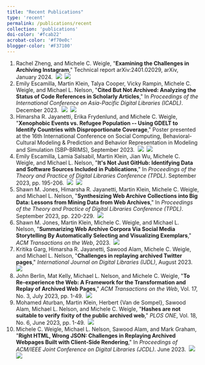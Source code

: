 ```yaml
---
title: "Recent Publications"
type: 'recent'
permalink: /publications/recent
collection: 'publications'
doi-color: '#fcab22'
acrobat-color: '#f70e0c'
blogger-color: '#F37100'
---
```

1. Rachel Zheng, and Michele C. Weigle, "**Examining the Challenges in Archiving Instagram**," Technical report arXiv:2401.02029, arXiv, January 2024. &nbsp;<a href='https://arxiv.org/abs/2401.02029' target='_blank' class='btn btn--mcwarxiv'><img src='../images/arxiv-logo-16px-high.png'/></a> &nbsp;<a href='/publications/bibtex#zheng-2024' target='_blank' class='btn btn--mcwbibtex'><img src='../images/BibTeX_logo-16px-high.png'/></a>
1. Emily Escamilla, Martin Klein, Talya Cooper, Vicky Rampin, Michele C. Weigle, and Michael L. Nelson, "**Cited But Not Archived: Analyzing the Status of Code References in Scholarly Articles**," In *Proceedings of the International Conference on Asia-Pacific Digital Libraries (ICADL)*. December 2023. &nbsp;<a href='https://arxiv.org/abs/2401.04887' target='_blank' class='btn btn--mcwarxiv'><img src='../images/arxiv-logo-16px-high.png'/></a> &nbsp;<a href='/publications/bibtex#escamilla-icadl23' target='_blank' class='btn btn--mcwbibtex'><img src='../images/BibTeX_logo-16px-high.png'/></a>
1. Himarsha R. Jayanetti, Erika Frydenlund, and Michele C. Weigle, "**Xenophobic Events vs. Refugee Population -- Using GDELT to Identify Countries with Disproportionate Coverage**," Poster presented at the 16th International Conference on Social Computing, Behavioral-Cultural Modeling & Prediction and Behavior Representation in Modeling and Simulation (SBP-BRIMS), September 2023. &nbsp;<a href='https://arxiv.org/abs/2308.05038' target='_blank' class='btn btn--mcwarxiv'><img src='../images/arxiv-logo-16px-high.png'/></a> &nbsp;<a href='/publications/bibtex#jayanetti-sbp23' target='_blank' class='btn btn--mcwbibtex'><img src='../images/BibTeX_logo-16px-high.png'/></a>
1. Emily Escamilla, Lamia Salsabil, Martin Klein, Jian Wu, Michele C. Weigle, and Michael L. Nelson, "**It's Not Just GitHub: Identifying Data and Software Sources Included in Publications**," In *Proceedings of the Theory and Practice of Digital Libraries Conference (TPDL)*. September 2023, pp. 195-206. <a href='10.1007/978-3-031-43849-3_17' target='_blank'><i class='ai ai-fw ai-doi' style='color: {{ page.doi-color }}'></i></a> &nbsp;<a href='https://arxiv.org/abs/2307.14469' target='_blank' class='btn btn--mcwarxiv'><img src='../images/arxiv-logo-16px-high.png'/></a> &nbsp;<a href='/publications/bibtex#escamilla-tpdl23' target='_blank' class='btn btn--mcwbibtex'><img src='../images/BibTeX_logo-16px-high.png'/></a>
1. Shawn M. Jones, Himarsha R. Jayanetti, Martin Klein, Michele C. Weigle, and Michael L. Nelson, "**Synthesizing Web Archive Collections into Big Data: Lessons from Mining Data from Web Archives**," In *Proceedings of the Theory and Practice of Digital Libraries Conference (TPDL)*. September 2023, pp. 220-229. <a href='10.1007/978-3-031-43849-3_19' target='_blank'><i class='ai ai-fw ai-doi' style='color: {{ page.doi-color }}'></i></a> &nbsp;<a href='/publications/bibtex#jones-tpdl23' target='_blank' class='btn btn--mcwbibtex'><img src='../images/BibTeX_logo-16px-high.png'/></a>
1. Shawn M. Jones, Martin Klein, Michele C. Weigle, and Michael L. Nelson, "**Summarizing Web Archive Corpora Via Social Media Storytelling By Automatically Selecting and Visualizing Exemplars**," *ACM Transactions on the Web*, 2023. <a href='10.1145/3606030' target='_blank'><i class='ai ai-fw ai-doi' style='color: {{ page.doi-color }}'></i></a> &nbsp;<a href='/publications/bibtex#jones-tweb-2023' target='_blank' class='btn btn--mcwbibtex'><img src='../images/BibTeX_logo-16px-high.png'/></a>
1. Kritika Garg, Himarsha R. Jayanetti, Sawood Alam, Michele C. Weigle, and Michael L. Nelson, "**Challenges in replaying archived Twitter pages**," *International Journal on Digital Libraries (IJDL)*, August 2023. <a href='10.1007/s00799-023-00379-w' target='_blank'><i class='ai ai-fw ai-doi' style='color: {{ page.doi-color }}'></i></a> &nbsp;<a href='/publications/bibtex#garg-ijdl23' target='_blank' class='btn btn--mcwbibtex'><img src='../images/BibTeX_logo-16px-high.png'/></a>
1. John Berlin, Mat Kelly, Michael L. Nelson, and Michele C. Weigle, "**To Re-experience the Web: A Framework for the Transformation and Replay of Archived Web Pages**," *ACM Transactions on the Web*, Vol. 17, No. 3, July 2023, pp. 1-49. <a href='10.1145/3589206' target='_blank'><i class='ai ai-fw ai-doi' style='color: {{ page.doi-color }}'></i></a> &nbsp;<a href='/publications/bibtex#berlin-tweb23' target='_blank' class='btn btn--mcwbibtex'><img src='../images/BibTeX_logo-16px-high.png'/></a>
1. Mohamed Aturban, Martin Klein, Herbert {Van de Sompel}, Sawood Alam, Michael L. Nelson, and Michele C. Weigle, "**Hashes are not suitable to verify fixity of the public archived web**," *PLOS ONE*, Vol. 18, No. 6, June 2023, pp. 1-49. <a href='10.1371/journal.pone.0286879' target='_blank'><i class='ai ai-fw ai-doi' style='color: {{ page.doi-color }}'></i></a> &nbsp;<a href='/publications/bibtex#aturban-plosone-2023' target='_blank' class='btn btn--mcwbibtex'><img src='../images/BibTeX_logo-16px-high.png'/></a>
1. Michele C. Weigle, Michael L. Nelson, Sawood Alam, and Mark Graham, "**Right HTML, Wrong JSON: Challenges in Replaying Archived Webpages Built with Client-Side Rendering**," In *Proceedings of ACM/IEEE Joint Conference on Digital Libraries (JCDL)*. June 2023. &nbsp;<a href='https://arxiv.org/abs/2305.01071' target='_blank' class='btn btn--mcwarxiv'><img src='../images/arxiv-logo-16px-high.png'/></a> &nbsp;<a href='/publications/bibtex#weigle-jcdl23' target='_blank' class='btn btn--mcwbibtex'><img src='../images/BibTeX_logo-16px-high.png'/></a>
